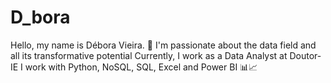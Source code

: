 # D_bora
Hello, my name is Débora Vieira. 🙌 I'm passionate about the data field and all its transformative potential Currently, I work as a Data Analyst at Doutor-IE I work with Python, NoSQL, SQL, Excel and Power BI 📊📈

